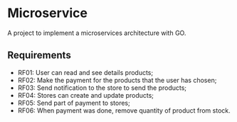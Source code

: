 # Microservice
A project to implement a microservices architecture with GO.

## Requirements

- RF01: User can read and see details products;
- RF02: Make the payment for the products that the user has chosen;
- RF03: Send notification to the store to send the products;
- RF04: Stores can create and update products;
- RF05: Send part of payment to stores;
- RF06: When payment was done, remove quantity of product from stock. 
